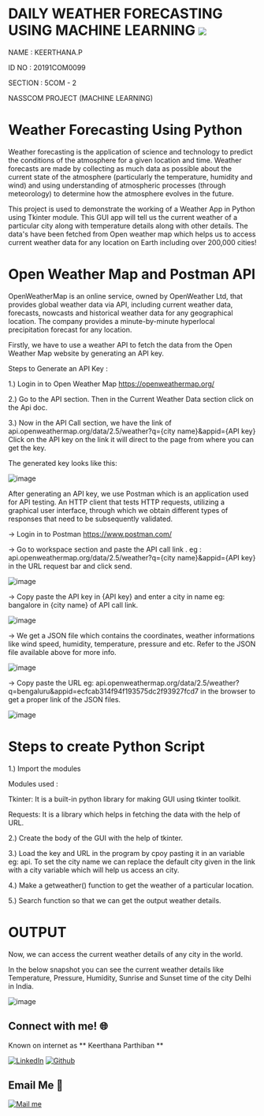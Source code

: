 # DAILY WEATHER FORECASTING USING MACHINE LEARNING [![](https://camo.githubusercontent.com/2fb0723ef80f8d87a51218680e209c66f213edf8/68747470733a2f2f666f7274686562616467652e636f6d2f696d616765732f6261646765732f6d6164652d776974682d707974686f6e2e737667)](https://python.org)

NAME : KEERTHANA.P

ID NO : 20191COM0099

SECTION : 5COM - 2

NASSCOM PROJECT (MACHINE LEARNING)


# Weather Forecasting Using Python

Weather forecasting is the application of science and technology to predict the conditions of the atmosphere for a given location and time. Weather forecasts are made by collecting as much data as possible about the current state of the atmosphere (particularly the temperature, humidity and wind) and using understanding of atmospheric processes (through meteorology) to determine how the atmosphere evolves in the future. 

This project is used to demonstrate the working of a Weather App in Python using Tkinter module. This GUI app will tell us the current weather of a particular city along with temperature details along with other details. The data's have been fetched from Open weather map which helps us to access current weather data for any location on Earth including over 200,000 cities! 

# Open Weather Map and Postman API

OpenWeatherMap is an online service, owned by OpenWeather Ltd, that provides global weather data via API, including current weather data, forecasts, nowcasts and historical weather data for any geographical location. The company provides a minute-by-minute hyperlocal precipitation forecast for any location.

Firstly, we have to use a weather API to fetch the data from the Open Weather Map website by generating an API key.

Steps to Generate an API Key : 

1.) Login in to Open Weather Map https://openweathermap.org/

2.) Go to the API section. Then in the Current Weather Data section click on the Api doc.

3.) Now in the API Call section, we have the link of api.openweathermap.org/data/2.5/weather?q={city name}&appid={API key}
Click on the API key on the link it will direct to the page from where you can get the key.

The generated key looks like this:

![image](https://user-images.githubusercontent.com/92458543/139553551-db02ee8c-9d83-422b-b0f9-98fc5a9a38c5.png)

After generating an API key, we use Postman which is an application used for API testing. An HTTP client that tests HTTP requests, utilizing a graphical user interface, through which we obtain different types of responses that need to be subsequently validated. 

-> Login in to Postman https://www.postman.com/

-> Go to workspace section and paste the API call link . eg : api.openweathermap.org/data/2.5/weather?q={city name}&appid={API key} in the URL request bar and click send.

![image](https://user-images.githubusercontent.com/92458543/139554328-015e3027-bd60-4f53-9d56-9bee3af6b215.png)

-> Copy paste the API key in {API key} and enter a city in name eg: bangalore in {city name} of API call link.

![image](https://user-images.githubusercontent.com/92458543/139554825-0b5f7887-2cfc-4dc6-bcb6-e5f1a6f79762.png)

-> We get a JSON file which contains the coordinates, weather informations like wind speed, humidity, temperature, pressure and etc. Refer to the JSON file available above for more info.

![image](https://user-images.githubusercontent.com/92458543/139554878-f2aaa1be-df10-4672-a857-33d15283a631.png)

-> Copy paste the URL eg: api.openweathermap.org/data/2.5/weather?q=bengaluru&appid=ecfcab314f94f193575dc2f93927fcd7 in the browser to get a proper link of the JSON files.

![image](https://user-images.githubusercontent.com/92458543/139555112-c404785d-ab7f-49c1-be77-251693ba71d8.png)

# Steps to create Python Script

1.) Import the modules 

Modules used :

Tkinter: It is a built-in python library for making GUI using tkinter toolkit.

Requests: It is a library which helps in fetching the data with the help of URL.

2.) Create the body of the GUI with the help of tkinter.

3.) Load the key and URL in the program by cpoy pasting it in an variable eg: api. To set the city name we can replace the default city given in the link with a city variable which will help us access an city.

4.) Make a getweather() function to get the weather of a particular location.

5.) Search function so that we can get the output weather details.

# OUTPUT 

Now, we can access the current weather details of any city in the world. 

In the below snapshot you can see the current weather details like Temperature, Pressure, Humidity, Sunrise and Sunset time of the city Delhi in India.

![image](https://user-images.githubusercontent.com/92458543/139555610-a56ef71b-7e69-4987-987e-567a26995910.png) 

## Connect with me! 🌐
Known on internet as ** Keerthana Parthiban **

[<img target="_blank" src="https://img.icons8.com/bubbles/100/000000/linkedin.png" title="LinkedIn">](https://www.linkedin.com/in/keerthana-p-aa1725205)   [<img target="_blank" src="https://img.icons8.com/bubbles/100/000000/github.png" title="Github">](https://github.com/Keerthanaparthiban)

## Email Me :e-mail:

[<img target="_blank" src="https://img.icons8.com/bubbles/100/000000/secured-letter.png" title="Mail me">](mailto:keerthanap2435@gmail.com)

